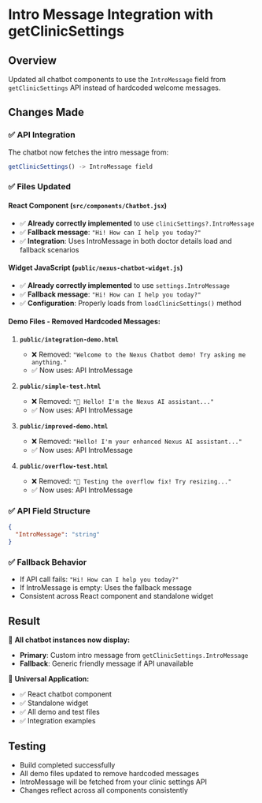 # Intro Message Integration with getClinicSettings

## Overview
Updated all chatbot components to use the `IntroMessage` field from `getClinicSettings` API instead of hardcoded welcome messages.

## Changes Made

### ✅ **API Integration**
The chatbot now fetches the intro message from:
```javascript
getClinicSettings() -> IntroMessage field
```

### ✅ **Files Updated**

#### React Component (`src/components/Chatbot.jsx`)
- ✅ **Already correctly implemented** to use `clinicSettings?.IntroMessage`
- ✅ **Fallback message**: `"Hi! How can I help you today?"`
- ✅ **Integration**: Uses IntroMessage in both doctor details load and fallback scenarios

#### Widget JavaScript (`public/nexus-chatbot-widget.js`)
- ✅ **Already correctly implemented** to use `settings.IntroMessage`
- ✅ **Fallback message**: `"Hi! How can I help you today?"`
- ✅ **Configuration**: Properly loads from `loadClinicSettings()` method

#### Demo Files - Removed Hardcoded Messages:
1. **`public/integration-demo.html`**
   - ❌ Removed: `"Welcome to the Nexus Chatbot demo! Try asking me anything."`
   - ✅ Now uses: API IntroMessage

2. **`public/simple-test.html`**
   - ❌ Removed: `"👋 Hello! I'm the Nexus AI assistant..."`
   - ✅ Now uses: API IntroMessage

3. **`public/improved-demo.html`**
   - ❌ Removed: `"Hello! I'm your enhanced Nexus AI assistant..."`
   - ✅ Now uses: API IntroMessage

4. **`public/overflow-test.html`**
   - ❌ Removed: `"🔧 Testing the overflow fix! Try resizing..."`
   - ✅ Now uses: API IntroMessage

### ✅ **API Field Structure**
```json
{
  "IntroMessage": "string"
}
```

### ✅ **Fallback Behavior**
- If API call fails: `"Hi! How can I help you today?"`
- If IntroMessage is empty: Uses the fallback message
- Consistent across React component and standalone widget

## Result

🎯 **All chatbot instances now display:**
- **Primary**: Custom intro message from `getClinicSettings.IntroMessage`
- **Fallback**: Generic friendly message if API unavailable

🔄 **Universal Application:**
- ✅ React chatbot component 
- ✅ Standalone widget
- ✅ All demo and test files
- ✅ Integration examples

## Testing
- Build completed successfully
- All demo files updated to remove hardcoded messages
- IntroMessage will be fetched from your clinic settings API
- Changes reflect across all components consistently